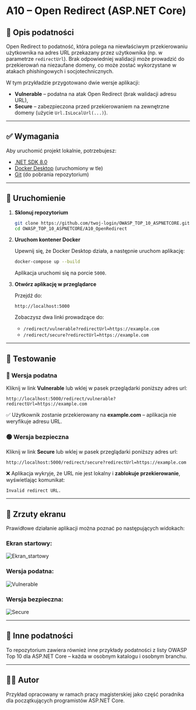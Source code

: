# A10 – Open Redirect (ASP.NET Core)

## 📌 Opis podatności

Open Redirect to podatność, która polega na niewłaściwym przekierowaniu użytkownika na adres URL przekazany przez użytkownika (np. w parametrze `redirectUrl`). Brak odpowiedniej walidacji może prowadzić do przekierowań na niezaufane domeny, co może zostać wykorzystane w atakach phishingowych i socjotechnicznych.

W tym przykładzie przygotowano dwie wersje aplikacji:
- **Vulnerable** – podatna na atak Open Redirect (brak walidacji adresu URL),
- **Secure** – zabezpieczona przed przekierowaniem na zewnętrzne domeny (użycie `Url.IsLocalUrl(...)`).

---

## ✅ Wymagania

Aby uruchomić projekt lokalnie, potrzebujesz:

- [.NET SDK 8.0](https://dotnet.microsoft.com/en-us/download/dotnet/8.0)
- [Docker Desktop](https://www.docker.com/products/docker-desktop/) (uruchomiony w tle)
- [Git](https://git-scm.com/) (do pobrania repozytorium)

---

## 🚀 Uruchomienie

1. **Sklonuj repozytorium**

   ```bash
   git clone https://github.com/twoj-login/OWASP_TOP_10_ASPNETCORE.git
   cd OWASP_TOP_10_ASPNETCORE/A10_OpenRedirect
   ```

2. **Uruchom kontener Docker**

   Upewnij się, że Docker Desktop działa, a następnie uruchom aplikację:

   ```bash
   docker-compose up --build
   ```

   Aplikacja uruchomi się na porcie `5000`.

3. **Otwórz aplikację w przeglądarce**

   Przejdź do:

   ```
   http://localhost:5000
   ```

   Zobaczysz dwa linki prowadzące do:
   - `/redirect/vulnerable?redirectUrl=https://example.com`
   - `/redirect/secure?redirectUrl=https://example.com`

---

## 🧪 Testowanie

### 🔴 Wersja podatna

Kliknij w link **Vulnerable** lub wklej w pasek przeglądarki poniższy adres url:

```
http://localhost:5000/redirect/vulnerable?redirectUrl=https://example.com
```

✅ Użytkownik zostanie przekierowany na **example.com** – aplikacja nie weryfikuje adresu URL.

### 🟢 Wersja bezpieczna

Kliknij w link **Secure** lub wklej w pasek przeglądarki poniższy adres url:

```
http://localhost:5000/redirect/secure?redirectUrl=https://example.com
```

❌ Aplikacja wykryje, że URL nie jest lokalny i **zablokuje przekierowanie**, wyświetlając komunikat:

```
Invalid redirect URL.
```

---

## 📸 Zrzuty ekranu

Prawidłowe działanie aplikacji można poznać po następujących widokach:

### Ekran startowy:
![Ekran_startowy](https://github.com/user-attachments/assets/cf7d1e58-e72c-4727-84b5-85a11cb8d176)


### Wersja podatna:
![Vulnerable](https://github.com/user-attachments/assets/45ba685b-4888-4988-922d-8b9ae1bff0f4)


### Wersja bezpieczna:
![Secure](https://github.com/user-attachments/assets/fc25d629-d7c3-4400-8f1d-826398e8d899)

---

## 📂 Inne podatności

To repozytorium zawiera również inne przykłady podatności z listy OWASP Top 10 dla ASP.NET Core – każda w osobnym katalogu i osobnym branchu.

---

## 👨‍🔬 Autor

Przykład opracowany w ramach pracy magisterskiej jako część poradnika dla początkujących programistów ASP.NET Core.
